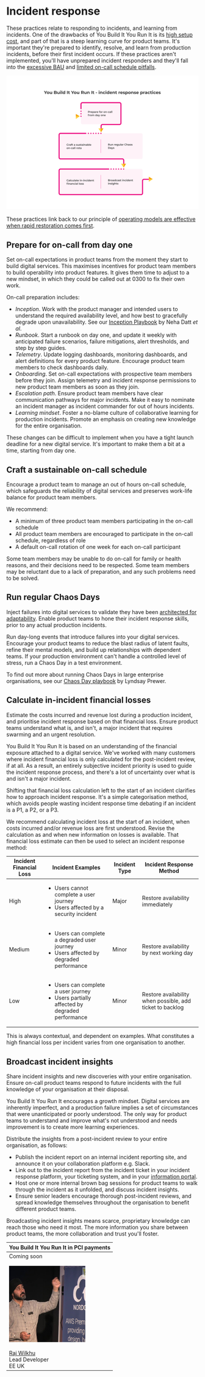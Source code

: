 # Incident response

These practices relate to responding to incidents, and learning from incidents. One of the drawbacks of You Build It You Run It is its [high setup cost](https://you-build-it-you-run-it.playbook.ee/what-is-ops-run-it/drawbacks), and part of that is a steep learning curve for product teams. It's important they're prepared to identify, resolve, and learn from production incidents, before their first incident occurs. If these practices aren't implemented, you'll have unprepared incident responders and they'll fall into the [excessive BAU](https://you-build-it-you-run-it.playbook.ee/pitfalls#excessive-bau) and [limited on-call schedule pitfalls](https://you-build-it-you-run-it.playbook.ee/pitfalls#limited-on-call-schedule). 

![](../.gitbook/assets/practices/incident-response-practices.png)

These practices link back to our principle of [operating models are effective when rapid restoration comes first](https://you-build-it-you-run-it.playbook.ee/principles#operating-models-are-most-effective-when-rapid-restoration-comes-first).

## Prepare for on-call from day one

Set on-call expectations in product teams from the moment they start to build digital services. This maximises incentives for product team members to build operability into product features. It gives them time to adjust to a new mindset, in which they could be called out at 0300 to fix their own work.  

On-call preparation includes:

* *Inception*. Work with the product manager and intended users to understand the required availability level, and how best to gracefully degrade upon unavailability. See our [Inception Playbook](https://inception.playbook.ee/) by Neha Datt *et al*.	
* *Runbook*. Start a runbook on day one, and update it weekly with anticipated failure scenarios, failure mitigations, alert thresholds, and step by step guides.
* *Telemetry*. Update logging dashboards, monitoring dashboards, and alert definitions for every product feature. Encourage product team members to check dashboards daily.
* *Onboarding*. Set on-call expectations with prospective team members before they join. Assign telemetry and incident response permissions to new product team members as soon as they join. 
* *Escalation path*. Ensure product team members have clear communication pathways for major incidents. Make it easy to nominate an incident manager as incident commander for out of hours incidents. 
* *Learning mindset*. Foster a no-blame culture of collaborative learning for production incidents. Promote an emphasis on creating new knowledge for the entire organisation.

These changes can be difficult to implement when you have a tight launch deadline for a new digital service. It's important to make them a bit at a time, starting from day one.

## Craft a sustainable on-call schedule

Encourage a product team to manage an out of hours on-call schedule, which safeguards the reliability of digital services and preserves work-life balance for product team members.

We recommend:

* A minimum of three product team members participating in the on-call schedule
* All product team members are encouraged to participate in the on-call schedule, regardless of role
* A default on-call rotation of one week for each on-call participant

Some team members may be unable to do on-call for family or health reasons, and their decisions need to be respected. Some team members may be reluctant due to a lack of preparation, and any such problems need to be solved.

## Run regular Chaos Days

Inject failures into digital services to validate they have been [architected for adaptability](https://you-build-it-you-run-it.playbook.ee/practices/build#architect-for-adaptability). Enable product teams to hone their incident response skills, prior to any actual production incidents. 

Run day-long events that introduce failures into your digital services. Encourage your product teams to reduce the blast radius of latent faults, refine their mental models, and build up relationships with dependent teams. If your production environment can't handle a controlled level of stress, run a Chaos Day in a test environment. 

To find out more about running Chaos Days in large enterprise organisations, see our [Chaos Day playbook](https://chaos-day.playbook.ee/) by Lyndsay Prewer. 

## Calculate in-incident financial losses

Estimate the costs incurred and revenue lost during a production incident, and prioritise incident response based on that financial loss. Ensure product teams understand what is, and isn't, a major incident that requires swarming and an urgent resolution.

You Build It You Run It is based on an understanding of the financial exposure attached to a digital service. We've worked with many customers where incident financial loss is only calculated for the post-incident review, if at all. As a result, an entirely subjective incident priority is used to guide the incident response process, and there's a lot of uncertainty over what is and isn't a major incident. 

Shifting that financial loss calculation left to the start of an incident clarifies how to approach incident response. It's a simple categorisation method, which avoids people wasting incident response time debating if an incident is a P1, a P2, or a P3. 

We recommend calculating incident loss at the start of an incident, when costs incurred and/or revenue loss are first understood. Revise the calculation as and when new information on losses is available. That financial loss estimate can then be used to select an incident response method:

|Incident Financial Loss|Incident Examples|Incident Type|Incident Response Method|
|---|---|---|---|
|High|<ul><li>Users cannot complete a user journey</li><li>Users affected by a security incident</li></ul>|Major|Restore availability immediately|
|Medium|<ul><li>Users can complete a degraded user journey</li><li>Users affected by degraded performance</li></ul>|Minor|Restore availability by next working day|
|Low|<ul><li>Users can complete a user journey</li><li>Users partially affected by degraded performance</li></ul>|Minor|Restore availability when possible, add ticket to backlog|

This is always contextual, and dependent on examples. What constitutes a high financial loss per incident varies from one organisation to another. 

## Broadcast incident insights

Share incident insights and new discoveries with your entire organisation. Ensure on-call product teams respond to future incidents with the full knowledge of your organisation at their disposal. 

You Build It You Run It encourages a growth mindset. Digital services are inherently imperfect, and a production failure implies a set of circumstances that were unanticipated or poorly understood. The only way for product teams to understand and improve what's not understood and needs improvement is to create more learning experiences.

Distribute the insights from a post-incident review to your entire organisation, as follows:

* Publish the incident report on an internal incident reporting site, and announce it on your collaboration platform e.g. Slack. 
* Link out to the incident report from the incident ticket in your incident response platform, your ticketing system, and in your [information portal](https://you-build-it-you-run-it.playbook.ee/practices/build#maximise-discoverability-of-teams-and-services).
* Host one or more internal brown bag sessions for product teams to walk through the incident as it unfolded, and discuss incident insights.
* Ensure senior leaders encourage thorough post-incident reviews, and spread knowledge themselves throughout the organisation to benefit different product teams. 

Broadcasting incident insights means scarce, proprietary knowledge can reach those who need it most. The more information you share between product teams, the more collaboration and trust you'll foster.

|You Build It You Run It in PCI payments|
|---|
|Coming soon<br><br>![Raj Wilkhu](../.gitbook/assets/practices/raj-wilkhu.jpg)<br><br>[Raj Wilkhu](https://www.linkedin.com/in/rajwilkhu/)<br>Lead Developer<br>EE UK|